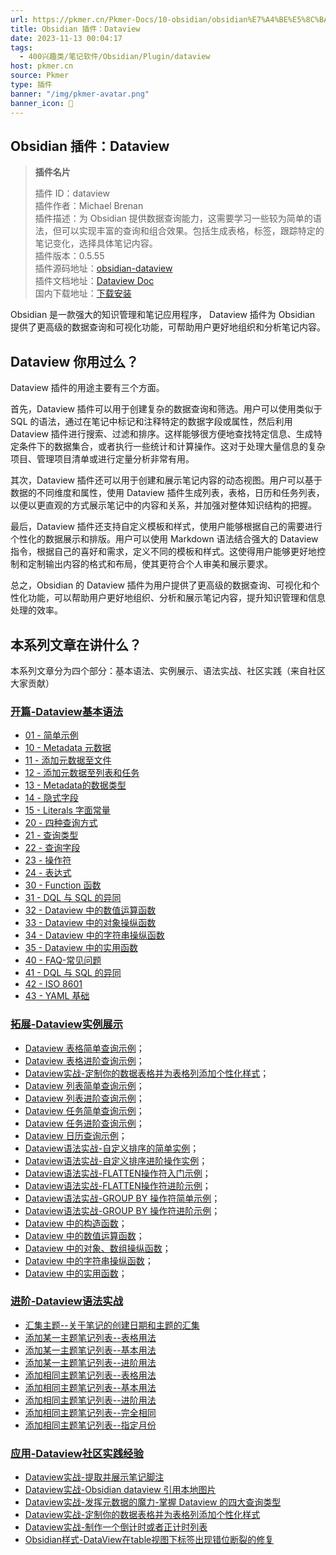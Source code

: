 ```yaml
---
url: https://pkmer.cn/Pkmer-Docs/10-obsidian/obsidian%E7%A4%BE%E5%8C%BA%E6%8F%92%E4%BB%B6/dataview/dataview/
title: Obsidian 插件：Dataview
date: 2023-11-13 00:04:17
tags:
  - 400兴趣类/笔记软件/Obsidian/Plugin/dataview
host: pkmer.cn
source: Pkmer
type: 插件
banner: "/img/pkmer-avatar.png"
banner_icon: 🔖
---
```


## Obsidian 插件：Dataview

> **插件名片**
> 
> 插件 ID：dataview  
> 插件作者：Michael Brenan  
> 插件描述：为 Obsidian 提供数据查询能力，这需要学习一些较为简单的语法，但可以实现丰富的查询和组合效果。包括生成表格，标签，跟踪特定的笔记变化，选择具体笔记内容。  
> 插件版本：0.5.55  
> 插件源码地址：[obsidian-dataview](https://github.com/blacksmithgu/obsidian-dataview)  
> 插件文档地址：[Dataview Doc](https://blacksmithgu.github.io/obsidian-dataview/)  
> 国内下载地址：[下载安装](https://pkmer.cn/products/plugin/pluginMarket/?dataview)

Obsidian 是一款强大的知识管理和笔记应用程序， Dataview 插件为 Obsidian 提供了更高级的数据查询和可视化功能，可帮助用户更好地组织和分析笔记内容。

## Dataview 你用过么？

Dataview 插件的用途主要有三个方面。

首先，Dataview 插件可以用于创建复杂的数据查询和筛选。用户可以使用类似于 SQL 的语法，通过在笔记中标记和注释特定的数据字段或属性，然后利用 Dataview 插件进行搜索、过滤和排序。这样能够很方便地查找特定信息、生成特定条件下的数据集合，或者执行一些统计和计算操作。这对于处理大量信息的复杂项目、管理项目清单或进行定量分析非常有用。

其次，Dataview 插件还可以用于创建和展示笔记内容的动态视图。用户可以基于数据的不同维度和属性，使用 Dataview 插件生成列表，表格，日历和任务列表，以便以更直观的方式展示笔记中的内容和关系，并加强对整体知识结构的把握。

最后，Dataview 插件还支持自定义模板和样式，使用户能够根据自己的需要进行个性化的数据展示和排版。用户可以使用 Markdown 语法结合强大的 Dataview 指令，根据自己的喜好和需求，定义不同的模板和样式。这使得用户能够更好地控制和定制输出内容的格式和布局，使其更符合个人审美和展示要求。

总之，Obsidian 的 Dataview 插件为用户提供了更高级的数据查询、可视化和个性化功能，可以帮助用户更好地组织、分析和展示笔记内容，提升知识管理和信息处理的效率。

## 本系列文章在讲什么？

本系列文章分为四个部分：基本语法、实例展示、语法实战、社区实践（来自社区大家贡献）

### [开篇-Dataview基本语法](https://pkmer.cn/Pkmer-Docs/10-obsidian/obsidian%E7%A4%BE%E5%8C%BA%E6%8F%92%E4%BB%B6/dataview/dataview%E5%9F%BA%E6%9C%AC%E8%AF%AD%E6%B3%95/dataview%E5%9F%BA%E6%9C%AC%E8%AF%AD%E6%B3%95)

-   [01 - 简单示例](https://pkmer.cn/Pkmer-Docs/10-obsidian/obsidian%E7%A4%BE%E5%8C%BA%E6%8F%92%E4%BB%B6/dataview/dataview%E5%9F%BA%E6%9C%AC%E8%AF%AD%E6%B3%95/01---%E7%AE%80%E5%8D%95%E7%A4%BA%E4%BE%8B)
-   [10 - Metadata 元数据](https://pkmer.cn/Pkmer-Docs/10-obsidian/obsidian%E7%A4%BE%E5%8C%BA%E6%8F%92%E4%BB%B6/dataview/dataview%E5%9F%BA%E6%9C%AC%E8%AF%AD%E6%B3%95/10---metadata-%E5%85%83%E6%95%B0%E6%8D%AE)
-   [11 - 添加元数据至文件](https://pkmer.cn/Pkmer-Docs/10-obsidian/obsidian%E7%A4%BE%E5%8C%BA%E6%8F%92%E4%BB%B6/dataview/dataview%E5%9F%BA%E6%9C%AC%E8%AF%AD%E6%B3%95/11---%E6%B7%BB%E5%8A%A0%E5%85%83%E6%95%B0%E6%8D%AE%E8%87%B3%E6%96%87%E4%BB%B6)
-   [12 - 添加元数据至列表和任务](https://pkmer.cn/Pkmer-Docs/10-obsidian/obsidian%E7%A4%BE%E5%8C%BA%E6%8F%92%E4%BB%B6/dataview/dataview%E5%9F%BA%E6%9C%AC%E8%AF%AD%E6%B3%95/12---%E6%B7%BB%E5%8A%A0%E5%85%83%E6%95%B0%E6%8D%AE%E8%87%B3%E5%88%97%E8%A1%A8%E5%92%8C%E4%BB%BB%E5%8A%A1)
-   [13 - Metadata的数据类型](https://pkmer.cn/Pkmer-Docs/10-obsidian/obsidian%E7%A4%BE%E5%8C%BA%E6%8F%92%E4%BB%B6/dataview/dataview%E5%9F%BA%E6%9C%AC%E8%AF%AD%E6%B3%95/13---metadata%E7%9A%84%E6%95%B0%E6%8D%AE%E7%B1%BB%E5%9E%8B)
-   [14 - 隐式字段](https://pkmer.cn/Pkmer-Docs/10-obsidian/obsidian%E7%A4%BE%E5%8C%BA%E6%8F%92%E4%BB%B6/dataview/dataview%E5%9F%BA%E6%9C%AC%E8%AF%AD%E6%B3%95/14---%E9%9A%90%E5%BC%8F%E5%AD%97%E6%AE%B5)
-   [15 - Literals 字面常量](https://pkmer.cn/Pkmer-Docs/10-obsidian/obsidian%E7%A4%BE%E5%8C%BA%E6%8F%92%E4%BB%B6/dataview/dataview%E5%9F%BA%E6%9C%AC%E8%AF%AD%E6%B3%95/15---literals-%E5%AD%97%E9%9D%A2%E5%B8%B8%E9%87%8F)
-   [20 - 四种查询方式](https://pkmer.cn/Pkmer-Docs/10-obsidian/obsidian%E7%A4%BE%E5%8C%BA%E6%8F%92%E4%BB%B6/dataview/dataview%E5%9F%BA%E6%9C%AC%E8%AF%AD%E6%B3%95/20---%E5%9B%9B%E7%A7%8D%E6%9F%A5%E8%AF%A2%E6%96%B9%E5%BC%8F)
-   [21 - 查询类型](https://pkmer.cn/Pkmer-Docs/10-obsidian/obsidian%E7%A4%BE%E5%8C%BA%E6%8F%92%E4%BB%B6/dataview/dataview%E5%9F%BA%E6%9C%AC%E8%AF%AD%E6%B3%95/21---%E6%9F%A5%E8%AF%A2%E7%B1%BB%E5%9E%8B)
-   [22 - 查询字段](https://pkmer.cn/Pkmer-Docs/10-obsidian/obsidian%E7%A4%BE%E5%8C%BA%E6%8F%92%E4%BB%B6/dataview/dataview%E5%9F%BA%E6%9C%AC%E8%AF%AD%E6%B3%95/22---%E6%9F%A5%E8%AF%A2%E5%AD%97%E6%AE%B5)
-   [23 - 操作符](https://pkmer.cn/Pkmer-Docs/10-obsidian/obsidian%E7%A4%BE%E5%8C%BA%E6%8F%92%E4%BB%B6/dataview/dataview%E5%9F%BA%E6%9C%AC%E8%AF%AD%E6%B3%95/23---%E6%93%8D%E4%BD%9C%E7%AC%A6)
-   [24 - 表达式](https://pkmer.cn/Pkmer-Docs/10-obsidian/obsidian%E7%A4%BE%E5%8C%BA%E6%8F%92%E4%BB%B6/dataview/dataview%E5%9F%BA%E6%9C%AC%E8%AF%AD%E6%B3%95/24---%E8%A1%A8%E8%BE%BE%E5%BC%8F)
-   [30 - Function 函数](https://pkmer.cn/Pkmer-Docs/10-obsidian/obsidian%E7%A4%BE%E5%8C%BA%E6%8F%92%E4%BB%B6/dataview/dataview%E5%9F%BA%E6%9C%AC%E8%AF%AD%E6%B3%95/30---function-%E5%87%BD%E6%95%B0)
-   [31 - DQL 与 SQL 的异同](https://pkmer.cn/Pkmer-Docs/10-obsidian/obsidian%E7%A4%BE%E5%8C%BA%E6%8F%92%E4%BB%B6/dataview/dataview%E5%9F%BA%E6%9C%AC%E8%AF%AD%E6%B3%95/31---dql-%E4%B8%8E-sql-%E7%9A%84%E5%BC%82%E5%90%8C)
-   [32 - Dataview 中的数值运算函数](https://pkmer.cn/Pkmer-Docs/10-obsidian/obsidian%E7%A4%BE%E5%8C%BA%E6%8F%92%E4%BB%B6/dataview/dataview%E5%9F%BA%E6%9C%AC%E8%AF%AD%E6%B3%95/32---dataview-%E4%B8%AD%E7%9A%84%E6%95%B0%E5%80%BC%E8%BF%90%E7%AE%97%E5%87%BD%E6%95%B0)
-   [33 - Dataview 中的对象操纵函数](https://pkmer.cn/Pkmer-Docs/10-obsidian/obsidian%E7%A4%BE%E5%8C%BA%E6%8F%92%E4%BB%B6/dataview/dataview%E5%9F%BA%E6%9C%AC%E8%AF%AD%E6%B3%95/33---dataview-%E4%B8%AD%E7%9A%84%E5%AF%B9%E8%B1%A1%E6%93%8D%E7%BA%B5%E5%87%BD%E6%95%B0)
-   [34 - Dataview 中的字符串操纵函数](https://pkmer.cn/Pkmer-Docs/10-obsidian/obsidian%E7%A4%BE%E5%8C%BA%E6%8F%92%E4%BB%B6/dataview/dataview%E5%9F%BA%E6%9C%AC%E8%AF%AD%E6%B3%95/34---dataview-%E4%B8%AD%E7%9A%84%E5%AD%97%E7%AC%A6%E4%B8%B2%E6%93%8D%E7%BA%B5%E5%87%BD%E6%95%B0)
-   [35 - Dataview 中的实用函数](https://pkmer.cn/Pkmer-Docs/10-obsidian/obsidian%E7%A4%BE%E5%8C%BA%E6%8F%92%E4%BB%B6/dataview/dataview%E5%9F%BA%E6%9C%AC%E8%AF%AD%E6%B3%95/35---dataview-%E4%B8%AD%E7%9A%84%E5%AE%9E%E7%94%A8%E5%87%BD%E6%95%B0)
-   [40 - FAQ-常见问题](https://pkmer.cn/Pkmer-Docs/10-obsidian/obsidian%E7%A4%BE%E5%8C%BA%E6%8F%92%E4%BB%B6/dataview/dataview%E5%9F%BA%E6%9C%AC%E8%AF%AD%E6%B3%95/40---faq-%E5%B8%B8%E8%A7%81%E9%97%AE%E9%A2%98)
-   [41 - DQL 与 SQL 的异同](https://pkmer.cn/Pkmer-Docs/10-obsidian/obsidian%E7%A4%BE%E5%8C%BA%E6%8F%92%E4%BB%B6/dataview/dataview%E5%9F%BA%E6%9C%AC%E8%AF%AD%E6%B3%95/41---dql-%E4%B8%8E-sql-%E7%9A%84%E5%BC%82%E5%90%8C)
-   [42 - ISO 8601](https://pkmer.cn/Pkmer-Docs/10-obsidian/obsidian%E7%A4%BE%E5%8C%BA%E6%8F%92%E4%BB%B6/dataview/dataview%E5%9F%BA%E6%9C%AC%E8%AF%AD%E6%B3%95/42---iso-8601)
-   [43 - YAML 基础](https://pkmer.cn/Pkmer-Docs/10-obsidian/obsidian%E7%A4%BE%E5%8C%BA%E6%8F%92%E4%BB%B6/dataview/dataview%E5%9F%BA%E6%9C%AC%E8%AF%AD%E6%B3%95/43---yaml-%E5%9F%BA%E7%A1%80)

### [拓展-Dataview实例展示](https://pkmer.cn/Pkmer-Docs%E4%BE%8B%E5%B1%95%E7%A4%BA)

-   [Dataview 表格简单查询示例](https://pkmer.cn/Pkmer-Docs/10-obsidian/obsidian%E7%A4%BE%E5%8C%BA%E6%8F%92%E4%BB%B6/dataview/dataview%E8%AF%AD%E6%B3%95%E5%AE%9E%E6%88%98/dataview-%E8%A1%A8%E6%A0%BC%E7%AE%80%E5%8D%95%E6%9F%A5%E8%AF%A2%E7%A4%BA%E4%BE%8B)；
-   [Dataview 表格进阶查询示例](https://pkmer.cn/Pkmer-Docs/10-obsidian/obsidian%E7%A4%BE%E5%8C%BA%E6%8F%92%E4%BB%B6/dataview/dataview%E8%AF%AD%E6%B3%95%E5%AE%9E%E6%88%98/dataview-%E8%A1%A8%E6%A0%BC%E8%BF%9B%E9%98%B6%E6%9F%A5%E8%AF%A2%E7%A4%BA%E4%BE%8B)；
-   [Dataview实战-定制你的数据表格并为表格列添加个性化样式](https://pkmer.cn/Pkmer-Docs/10-obsidian/obsidian%E7%A4%BE%E5%8C%BA%E6%8F%92%E4%BB%B6/dataview/dataview%E7%A4%BE%E5%8C%BA%E5%AE%9E%E8%B7%B5%E7%BB%8F%E9%AA%8C/dataview%E5%AE%9E%E6%88%98-%E5%AE%9A%E5%88%B6%E4%BD%A0%E7%9A%84%E6%95%B0%E6%8D%AE%E8%A1%A8%E6%A0%BC%E5%B9%B6%E4%B8%BA%E8%A1%A8%E6%A0%BC%E5%88%97%E6%B7%BB%E5%8A%A0%E4%B8%AA%E6%80%A7%E5%8C%96%E6%A0%B7%E5%BC%8F)；
-   [Dataview 列表简单查询示例](https://pkmer.cn/Pkmer-Docs/10-obsidian/obsidian%E7%A4%BE%E5%8C%BA%E6%8F%92%E4%BB%B6/dataview/dataview%E8%AF%AD%E6%B3%95%E5%AE%9E%E6%88%98/dataview-%E5%88%97%E8%A1%A8%E7%AE%80%E5%8D%95%E6%9F%A5%E8%AF%A2%E7%A4%BA%E4%BE%8B)；
-   [Dataview 列表进阶查询示例](https://pkmer.cn/Pkmer-Docs/10-obsidian/obsidian%E7%A4%BE%E5%8C%BA%E6%8F%92%E4%BB%B6/dataview/dataview%E8%AF%AD%E6%B3%95%E5%AE%9E%E6%88%98/dataview-%E5%88%97%E8%A1%A8%E8%BF%9B%E9%98%B6%E6%9F%A5%E8%AF%A2%E7%A4%BA%E4%BE%8B)；
-   [Dataview 任务简单查询示例](https://pkmer.cn/Pkmer-Docs/10-obsidian/obsidian%E7%A4%BE%E5%8C%BA%E6%8F%92%E4%BB%B6/dataview/dataview%E8%AF%AD%E6%B3%95%E5%AE%9E%E6%88%98/dataview-%E4%BB%BB%E5%8A%A1%E7%AE%80%E5%8D%95%E6%9F%A5%E8%AF%A2%E7%A4%BA%E4%BE%8B)；
-   [Dataview 任务进阶查询示例](https://pkmer.cn/Pkmer-Docs/10-obsidian/obsidian%E7%A4%BE%E5%8C%BA%E6%8F%92%E4%BB%B6/dataview/dataview%E8%AF%AD%E6%B3%95%E5%AE%9E%E6%88%98/dataview-%E4%BB%BB%E5%8A%A1%E8%BF%9B%E9%98%B6%E6%9F%A5%E8%AF%A2%E7%A4%BA%E4%BE%8B)；
-   [Dataview 日历查询示例](https://pkmer.cn/Pkmer-Docs/10-obsidian/obsidian%E7%A4%BE%E5%8C%BA%E6%8F%92%E4%BB%B6/dataview/dataview%E8%AF%AD%E6%B3%95%E5%AE%9E%E6%88%98/dataview-%E6%97%A5%E5%8E%86%E6%9F%A5%E8%AF%A2%E7%A4%BA%E4%BE%8B)；
-   [Dataview语法实战-自定义排序的简单实例](https://pkmer.cn/Pkmer-Docs/10-obsidian/obsidian%E7%A4%BE%E5%8C%BA%E6%8F%92%E4%BB%B6/dataview/dataview%E8%AF%AD%E6%B3%95%E5%AE%9E%E6%88%98/dataview%E8%AF%AD%E6%B3%95%E5%AE%9E%E6%88%98-%E8%87%AA%E5%AE%9A%E4%B9%89%E6%8E%92%E5%BA%8F%E7%9A%84%E7%AE%80%E5%8D%95%E5%AE%9E%E4%BE%8B)；
-   [Dataview语法实战-自定义排序进阶操作实例](https://pkmer.cn/Pkmer-Docs/10-obsidian/obsidian%E7%A4%BE%E5%8C%BA%E6%8F%92%E4%BB%B6/dataview/dataview%E8%AF%AD%E6%B3%95%E5%AE%9E%E6%88%98/dataview%E8%AF%AD%E6%B3%95%E5%AE%9E%E6%88%98-%E8%87%AA%E5%AE%9A%E4%B9%89%E6%8E%92%E5%BA%8F%E8%BF%9B%E9%98%B6%E6%93%8D%E4%BD%9C%E5%AE%9E%E4%BE%8B)；
-   [Dataview语法实战-FLATTEN操作符入门示例](https://pkmer.cn/Pkmer-Docs/10-obsidian/obsidian%E7%A4%BE%E5%8C%BA%E6%8F%92%E4%BB%B6/dataview/dataview%E8%AF%AD%E6%B3%95%E5%AE%9E%E6%88%98/dataview%E8%AF%AD%E6%B3%95%E5%AE%9E%E6%88%98-flatten%E6%93%8D%E4%BD%9C%E7%AC%A6%E5%85%A5%E9%97%A8%E7%A4%BA%E4%BE%8B)；
-   [Dataview语法实战-FLATTEN操作符进阶示例](https://pkmer.cn/Pkmer-Docs/10-obsidian/obsidian%E7%A4%BE%E5%8C%BA%E6%8F%92%E4%BB%B6/dataview/dataview%E8%AF%AD%E6%B3%95%E5%AE%9E%E6%88%98/dataview%E8%AF%AD%E6%B3%95%E5%AE%9E%E6%88%98-flatten%E6%93%8D%E4%BD%9C%E7%AC%A6%E8%BF%9B%E9%98%B6%E7%A4%BA%E4%BE%8B)；
-   [Dataview语法实战-GROUP BY 操作符简单示例](https://pkmer.cn/Pkmer-Docs/10-obsidian/obsidian%E7%A4%BE%E5%8C%BA%E6%8F%92%E4%BB%B6/dataview/dataview%E8%AF%AD%E6%B3%95%E5%AE%9E%E6%88%98/dataview%E8%AF%AD%E6%B3%95%E5%AE%9E%E6%88%98-group-by-%E6%93%8D%E4%BD%9C%E7%AC%A6%E7%AE%80%E5%8D%95%E7%A4%BA%E4%BE%8B)；
-   [Dataview语法实战-GROUP BY 操作符进阶示例](https://pkmer.cn/Pkmer-Docs/10-obsidian/obsidian%E7%A4%BE%E5%8C%BA%E6%8F%92%E4%BB%B6/dataview/dataview%E8%AF%AD%E6%B3%95%E5%AE%9E%E6%88%98/dataview%E8%AF%AD%E6%B3%95%E5%AE%9E%E6%88%98-group-by-%E6%93%8D%E4%BD%9C%E7%AC%A6%E8%BF%9B%E9%98%B6%E7%A4%BA%E4%BE%8B)；
-   [Dataview 中的构造函数](https://pkmer.cn/Pkmer-Docs/10-obsidian/obsidian%E7%A4%BE%E5%8C%BA%E6%8F%92%E4%BB%B6/dataview/dataview%E5%9F%BA%E6%9C%AC%E8%AF%AD%E6%B3%95/31---dataview-%E4%B8%AD%E7%9A%84%E6%9E%84%E9%80%A0%E5%87%BD%E6%95%B0)；
-   [Dataview 中的数值运算函数](https://pkmer.cn/Pkmer-Docs/10-obsidian/obsidian%E7%A4%BE%E5%8C%BA%E6%8F%92%E4%BB%B6/dataview/dataview%E5%9F%BA%E6%9C%AC%E8%AF%AD%E6%B3%95/32---dataview-%E4%B8%AD%E7%9A%84%E6%95%B0%E5%80%BC%E8%BF%90%E7%AE%97%E5%87%BD%E6%95%B0)；
-   [Dataview 中的对象、数组操纵函数](https://pkmer.cn/Pkmer-Docs/10-obsidian/obsidian%E7%A4%BE%E5%8C%BA%E6%8F%92%E4%BB%B6/dataview/dataview%E5%9F%BA%E6%9C%AC%E8%AF%AD%E6%B3%95/33---dataview-%E4%B8%AD%E7%9A%84%E5%AF%B9%E8%B1%A1%E6%93%8D%E7%BA%B5%E5%87%BD%E6%95%B0)；
-   [Dataview 中的字符串操纵函数](https://pkmer.cn/Pkmer-Docs/10-obsidian/obsidian%E7%A4%BE%E5%8C%BA%E6%8F%92%E4%BB%B6/dataview/dataview%E5%9F%BA%E6%9C%AC%E8%AF%AD%E6%B3%95/34---dataview-%E4%B8%AD%E7%9A%84%E5%AD%97%E7%AC%A6%E4%B8%B2%E6%93%8D%E7%BA%B5%E5%87%BD%E6%95%B0)；
-   [Dataview 中的实用函数](https://pkmer.cn/Pkmer-Docs/10-obsidian/obsidian%E7%A4%BE%E5%8C%BA%E6%8F%92%E4%BB%B6/dataview/dataview%E5%9F%BA%E6%9C%AC%E8%AF%AD%E6%B3%95/35---dataview-%E4%B8%AD%E7%9A%84%E5%AE%9E%E7%94%A8%E5%87%BD%E6%95%B0)；

### [进阶-Dataview语法实战](https://pkmer.cn/Pkmer-Docs/10-obsidian/obsidian%E7%A4%BE%E5%8C%BA%E6%8F%92%E4%BB%B6/dataview/dataview%E8%AF%AD%E6%B3%95%E5%AE%9E%E6%88%98/dataview%E8%AF%AD%E6%B3%95%E5%AE%9E%E6%88%98)

-   [汇集主题--关于笔记的创建日期和主题的汇集](https://pkmer.cn/Pkmer-Docs/10-obsidian/obsidian%E7%A4%BE%E5%8C%BA%E6%8F%92%E4%BB%B6/dataview/dataview%E8%AF%AD%E6%B3%95%E5%AE%9E%E6%88%98/%E6%B1%87%E9%9B%86%E4%B8%BB%E9%A2%98--%E5%85%B3%E4%BA%8E%E7%AC%94%E8%AE%B0%E7%9A%84%E5%88%9B%E5%BB%BA%E6%97%A5%E6%9C%9F%E5%92%8C%E4%B8%BB%E9%A2%98%E7%9A%84%E6%B1%87%E9%9B%86)
-   [添加某一主题笔记列表--表格用法](https://pkmer.cn/Pkmer-Docs/10-obsidian/obsidian%E7%A4%BE%E5%8C%BA%E6%8F%92%E4%BB%B6/dataview/dataview%E8%AF%AD%E6%B3%95%E5%AE%9E%E6%88%98/%E6%B7%BB%E5%8A%A0%E6%9F%90%E4%B8%80%E4%B8%BB%E9%A2%98%E7%AC%94%E8%AE%B0%E5%88%97%E8%A1%A8--%E8%A1%A8%E6%A0%BC%E7%94%A8%E6%B3%95)
-   [添加某一主题笔记列表--基本用法](https://pkmer.cn/Pkmer-Docs/10-obsidian/obsidian%E7%A4%BE%E5%8C%BA%E6%8F%92%E4%BB%B6/dataview/dataview%E8%AF%AD%E6%B3%95%E5%AE%9E%E6%88%98/%E6%B7%BB%E5%8A%A0%E6%9F%90%E4%B8%80%E4%B8%BB%E9%A2%98%E7%AC%94%E8%AE%B0%E5%88%97%E8%A1%A8--%E5%9F%BA%E6%9C%AC%E7%94%A8%E6%B3%95)
-   [添加某一主题笔记列表--进阶用法](https://pkmer.cn/Pkmer-Docs/10-obsidian/obsidian%E7%A4%BE%E5%8C%BA%E6%8F%92%E4%BB%B6/dataview/dataview%E8%AF%AD%E6%B3%95%E5%AE%9E%E6%88%98/%E6%B7%BB%E5%8A%A0%E6%9F%90%E4%B8%80%E4%B8%BB%E9%A2%98%E7%AC%94%E8%AE%B0%E5%88%97%E8%A1%A8--%E8%BF%9B%E9%98%B6%E7%94%A8%E6%B3%95)
-   [添加相同主题笔记列表--表格用法](https://pkmer.cn/Pkmer-Docs/10-obsidian/obsidian%E7%A4%BE%E5%8C%BA%E6%8F%92%E4%BB%B6/dataview/dataview%E8%AF%AD%E6%B3%95%E5%AE%9E%E6%88%98/%E6%B7%BB%E5%8A%A0%E7%9B%B8%E5%90%8C%E4%B8%BB%E9%A2%98%E7%AC%94%E8%AE%B0%E5%88%97%E8%A1%A8--%E8%A1%A8%E6%A0%BC%E7%94%A8%E6%B3%95)
-   [添加相同主题笔记列表--基本用法](https://pkmer.cn/Pkmer-Docs/10-obsidian/obsidian%E7%A4%BE%E5%8C%BA%E6%8F%92%E4%BB%B6/dataview/dataview%E8%AF%AD%E6%B3%95%E5%AE%9E%E6%88%98/%E6%B7%BB%E5%8A%A0%E7%9B%B8%E5%90%8C%E4%B8%BB%E9%A2%98%E7%AC%94%E8%AE%B0%E5%88%97%E8%A1%A8--%E5%9F%BA%E6%9C%AC%E7%94%A8%E6%B3%95)
-   [添加相同主题笔记列表--进阶用法](https://pkmer.cn/Pkmer-Docs/10-obsidian/obsidian%E7%A4%BE%E5%8C%BA%E6%8F%92%E4%BB%B6/dataview/dataview%E8%AF%AD%E6%B3%95%E5%AE%9E%E6%88%98/%E6%B7%BB%E5%8A%A0%E7%9B%B8%E5%90%8C%E4%B8%BB%E9%A2%98%E7%AC%94%E8%AE%B0%E5%88%97%E8%A1%A8--%E8%BF%9B%E9%98%B6%E7%94%A8%E6%B3%95)
-   [添加相同主题笔记列表--完全相同](https://pkmer.cn/Pkmer-Docs/10-obsidian/obsidian%E7%A4%BE%E5%8C%BA%E6%8F%92%E4%BB%B6/dataview/dataview%E8%AF%AD%E6%B3%95%E5%AE%9E%E6%88%98/%E6%B7%BB%E5%8A%A0%E7%9B%B8%E5%90%8C%E4%B8%BB%E9%A2%98%E7%AC%94%E8%AE%B0%E5%88%97%E8%A1%A8--%E5%AE%8C%E5%85%A8%E7%9B%B8%E5%90%8C)
-   [添加相同主题笔记列表--指定月份](https://pkmer.cn/Pkmer-Docs/10-obsidian/obsidian%E7%A4%BE%E5%8C%BA%E6%8F%92%E4%BB%B6/dataview/dataview%E8%AF%AD%E6%B3%95%E5%AE%9E%E6%88%98/%E6%B7%BB%E5%8A%A0%E7%9B%B8%E5%90%8C%E4%B8%BB%E9%A2%98%E7%AC%94%E8%AE%B0%E5%88%97%E8%A1%A8--%E6%8C%87%E5%AE%9A%E6%9C%88%E4%BB%BD)

### [应用-Dataview社区实践经验](https://pkmer.cn/Pkmer-Docs/10-obsidian/obsidian%E7%A4%BE%E5%8C%BA%E6%8F%92%E4%BB%B6/dataview/dataview%E7%A4%BE%E5%8C%BA%E5%AE%9E%E8%B7%B5%E7%BB%8F%E9%AA%8C/dataview%E7%A4%BE%E5%8C%BA%E5%AE%9E%E8%B7%B5%E7%BB%8F%E9%AA%8C)

-   [Dataview实战-提取并展示笔记脚注](https://pkmer.cn/Pkmer-Docs/10-obsidian/obsidian%E7%A4%BE%E5%8C%BA%E6%8F%92%E4%BB%B6/dataview/dataview%E7%A4%BE%E5%8C%BA%E5%AE%9E%E8%B7%B5%E7%BB%8F%E9%AA%8C/dataview%E5%AE%9E%E6%88%98-%E6%8F%90%E5%8F%96%E5%B9%B6%E5%B1%95%E7%A4%BA%E7%AC%94%E8%AE%B0%E8%84%9A%E6%B3%A8)
-   [Dataview实战-Obsidian dataview 引用本地图片](https://pkmer.cn/Pkmer-Docs/10-obsidian/obsidian%E7%A4%BE%E5%8C%BA%E6%8F%92%E4%BB%B6/dataview/dataview%E7%A4%BE%E5%8C%BA%E5%AE%9E%E8%B7%B5%E7%BB%8F%E9%AA%8C/dataview%E5%AE%9E%E6%88%98-obsidian-dataview-%E5%BC%95%E7%94%A8%E6%9C%AC%E5%9C%B0%E5%9B%BE%E7%89%87)
-   [Dataview实战-发挥元数据的魔力-掌握 Dataview 的四大查询类型](https://pkmer.cn/Pkmer-Docs/10-obsidian/obsidian%E7%A4%BE%E5%8C%BA%E6%8F%92%E4%BB%B6/dataview/dataview%E7%A4%BE%E5%8C%BA%E5%AE%9E%E8%B7%B5%E7%BB%8F%E9%AA%8C/dataview%E5%AE%9E%E6%88%98-%E5%8F%91%E6%8C%A5%E5%85%83%E6%95%B0%E6%8D%AE%E7%9A%84%E9%AD%94%E5%8A%9B-%E6%8E%8C%E6%8F%A1-dataview-%E7%9A%84%E5%9B%9B%E5%A4%A7%E6%9F%A5%E8%AF%A2%E7%B1%BB%E5%9E%8B)
-   [Dataview实战-定制你的数据表格并为表格列添加个性化样式](https://pkmer.cn/Pkmer-Docs/10-obsidian/obsidian%E7%A4%BE%E5%8C%BA%E6%8F%92%E4%BB%B6/dataview/dataview%E7%A4%BE%E5%8C%BA%E5%AE%9E%E8%B7%B5%E7%BB%8F%E9%AA%8C/dataview%E5%AE%9E%E6%88%98-%E5%AE%9A%E5%88%B6%E4%BD%A0%E7%9A%84%E6%95%B0%E6%8D%AE%E8%A1%A8%E6%A0%BC%E5%B9%B6%E4%B8%BA%E8%A1%A8%E6%A0%BC%E5%88%97%E6%B7%BB%E5%8A%A0%E4%B8%AA%E6%80%A7%E5%8C%96%E6%A0%B7%E5%BC%8F)
-   [Dataview实战-制作一个倒计时或者正计时列表](https://pkmer.cn/Pkmer-Docs/10-obsidian/obsidian%E7%A4%BE%E5%8C%BA%E6%8F%92%E4%BB%B6/dataview/dataview%E7%A4%BE%E5%8C%BA%E5%AE%9E%E8%B7%B5%E7%BB%8F%E9%AA%8C/dataview%E5%AE%9E%E6%88%98-%E5%88%B6%E4%BD%9C%E4%B8%80%E4%B8%AA%E5%80%92%E8%AE%A1%E6%97%B6%E6%88%96%E8%80%85%E6%AD%A3%E8%AE%A1%E6%97%B6%E5%88%97%E8%A1%A8)
-   [Obsidian样式-DataView在table视图下标签出现错位断裂的修复](https://pkmer.cn/Pkmer-Docs/10-obsidian/obsidian%E5%A4%96%E8%A7%82/css-%E7%89%87%E6%AE%B5/obsidian%E6%A0%B7%E5%BC%8F-dataview%E5%9C%A8table%E8%A7%86%E5%9B%BE%E4%B8%8B%E6%A0%87%E7%AD%BE%E5%87%BA%E7%8E%B0%E9%94%99%E4%BD%8D%E6%96%AD%E8%A3%82%E7%9A%84%E4%BF%AE%E5%A4%8D)

